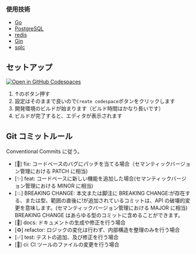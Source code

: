 ### 使用技術
- [Go](https://github.com/golang/go)
- [PostgreSQL](https://www.postgresql.org/)
- [redis](https://redis.io/)
- [Gin](https://github.com/gin-gonic/gin)
- [sqlc](https://github.com/kyleconroy/sqlc)

## セットアップ
[![Open in GitHub Codespaces](https://github.com/codespaces/badge.svg)](https://codespaces.new/qin-team-recipe/03-recipe-app-backend)
1. ↑のボタン押す
2. 設定はそのままで良いので`Create codespace`ボタンをクリックします
3. 開発環境のビルドが始まります（ビルド時間はかなり長いです）
4. ビルドが完了すると、エディタが表示されます

## Git コミットルール

Conventional Commits に従う。

- [🐛] fix: コードベースのバグにパッチを当てる場合（セマンティックバージョン管理における PATCH に相当)
- [✨] feat: コードベースに新しい機能を追加した場合(セマンティックバージョン管理における MINOR に相当)
- [💥] BREAKING CHANGE: 本文または脚注に BREAKING CHANGE:が存在する、または型、範囲の直後に!が追加されているコミットは、API の破壊的変更を意味します。(セマンティックバージョン管理における MAJOR に相当) BREAKING CHANGE はあらゆる型のコミットに含めることができます。
- [📝] docs: ドキュメントの生成や修正を行う場合
- [♻️] refactor: ロジックの変化は行わず、内部構造を整理のみを行う場合
- [✅] test: テストの追加、及び修正を行う場合
- [👷] ci: CI ツールのファイルの変更を行う場合